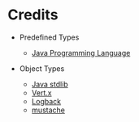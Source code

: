 # Credits

- Predefined Types
	- [Java Programming Language](https://docs.oracle.com/en/java/javase/11/)

- Object Types
	- [Java stdlib](https://docs.oracle.com/en/java/javase/11/docs/api/index.html)
	- [Vert.x](https://vertx.io/)
	- [Logback](https://logback.qos.ch/)
	- [mustache](https://mustache.github.io/)
